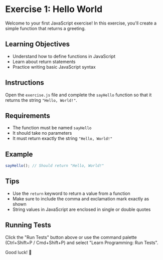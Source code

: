# Exercise 1: Hello World

Welcome to your first JavaScript exercise! In this exercise, you'll create a simple function that returns a greeting.

## Learning Objectives

- Understand how to define functions in JavaScript
- Learn about return statements
- Practice writing basic JavaScript syntax

## Instructions

Open the `exercise.js` file and complete the `sayHello` function so that it returns the string `"Hello, World!"`.

## Requirements

- The function must be named `sayHello`
- It should take no parameters
- It must return exactly the string `"Hello, World!"`

## Example

```javascript
sayHello(); // Should return "Hello, World!"
```

## Tips

- Use the `return` keyword to return a value from a function
- Make sure to include the comma and exclamation mark exactly as shown
- String values in JavaScript are enclosed in single or double quotes

## Running Tests

Click the "Run Tests" button above or use the command palette (Ctrl+Shift+P / Cmd+Shift+P) and select "Learn Programming: Run Tests".

Good luck! 🚀
